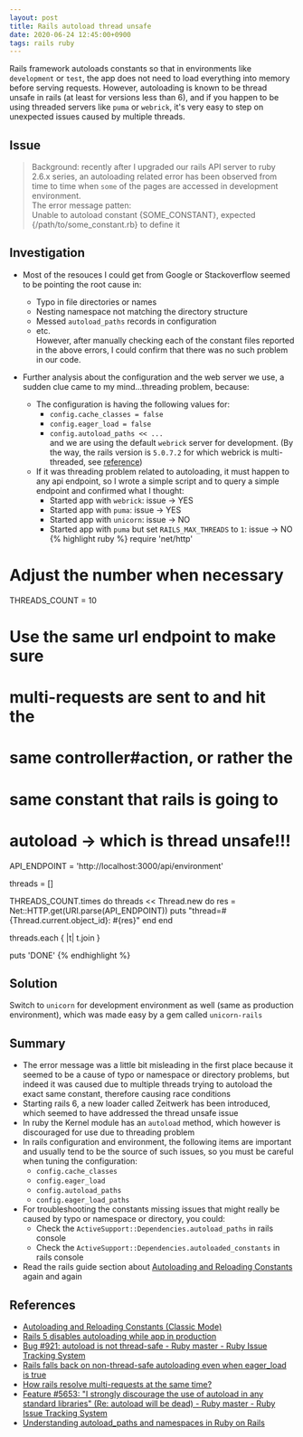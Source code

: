 ```yaml
---
layout: post
title: Rails autoload thread unsafe
date: 2020-06-24 12:45:00+0900
tags: rails ruby
---
```


Rails framework autoloads constants so that in environments like `development` or `test`, the app does not need to load everything into memory before serving requests. However, autoloading is known to be thread unsafe in rails (at least for versions less than 6), and if you happen to be using threaded servers like `puma` or `webrick`, it's very easy to step on unexpected issues caused by multiple threads.


## Issue
  > Background: recently after I upgraded our rails API server to ruby 2.6.x series, an autoloading related error has been observed from time to time when `some` of the pages are accessed in development environment.  
The error message patten:  
  > Unable to autoload constant {SOME_CONSTANT}, expected {/path/to/some_constant.rb} to define it

## Investigation
  - Most of the resouces I could get from Google or Stackoverflow seemed to be pointing the root cause in:
    + Typo in file directories or names
    + Nesting namespace not matching the directory structure
    + Messed `autoload_paths` records in configuration 
    + etc.  
  However, after manually checking each of the constant files reported in the above errors, I could confirm that there was no such problem in our code.

  - Further analysis about the configuration and the web server we use, a sudden clue came to my mind...threading problem, because:
    + The configuration is having the following values for:
      * `config.cache_classes = false`
      * `config.eager_load = false`
      * `config.autoload_paths << ...`  
      and we are using the default `webrick` server for development. (By the way, the rails version is `5.0.7.2` for which webrick is multi-threaded, see [reference](https://gist.github.com/yob/04c2417b60532316685123c36ddfce40))
    + If it was threading problem related to autoloading, it must happen to any api endpoint, so I wrote a simple script and to query a simple endpoint and confirmed what I thought:
      * Started app with `webrick`: issue -> YES
      * Started app with `puma`: issue -> YES
      * Started app with `unicorn`: issue -> NO
      * Started app with `puma` but set `RAILS_MAX_THREADS` to `1`: issue -> NO
{% highlight ruby %}
require 'net/http'

# Adjust the number when necessary
THREADS_COUNT = 10

# Use the same url endpoint to make sure
# multi-requests are sent to and hit the
# same controller#action, or rather the
# same constant that rails is going to
# autoload -> which is thread unsafe!!!
API_ENDPOINT = 'http://localhost:3000/api/environment'

threads = []

THREADS_COUNT.times do
  threads << Thread.new do
    res = Net::HTTP.get(URI.parse(API_ENDPOINT))
    puts "thread=#{Thread.current.object_id}: #{res}"
  end
end

threads.each { |t| t.join }

puts 'DONE'
{% endhighlight %}

## Solution
Switch to `unicorn` for development environment as well (same as production environment), which was made easy by a gem called `unicorn-rails`

## Summary
- The error message was a little bit misleading in the first place because it seemed to be a cause of typo or namespace or directory problems, but indeed it was caused due to multiple threads trying to autoload the exact same constant, therefore causing race conditions
- Starting rails 6, a new loader called Zeitwerk has been introduced, which seemed to have addressed the thread unsafe issue
- In ruby the Kernel module has an `autoload` method, which however is discouraged for use due to threading problem
- In rails configuration and environment, the following items are important and usually tend to be the source of such issues, so you must be careful when tuning the configuration:
  + `config.cache_classes`
  + `config.eager_load`
  + `config.autoload_paths`
  + `config.eager_load_paths`
- For troubleshooting the constants missing issues that might really be caused by typo or namespace or directory, you could:
  + Check the `ActiveSupport::Dependencies.autoload_paths` in rails console
  + Check the `ActiveSupport::Dependencies.autoloaded_constants` in rails console
- Read the rails guide section about [Autoloading and Reloading Constants](https://guides.rubyonrails.org/autoloading_and_reloading_constants_classic_mode.html) again and again

## References
- [Autoloading and Reloading Constants (Classic Mode)](https://guides.rubyonrails.org/autoloading_and_reloading_constants_classic_mode.html)
- [Rails 5 disables autoloading while app in production](https://blog.bigbinary.com/2016/08/29/rails-5-disables-autoloading-after-booting-the-app-in-production.html)
- [Bug #921: autoload is not thread-safe - Ruby master - Ruby Issue Tracking System](https://bugs.ruby-lang.org/issues/921)
- [Rails falls back on non-thread-safe autoloading even when eager_load is true](https://github.com/rails/rails/issues/13142)
- [How rails resolve multi-requests at the same time?](https://stackoverflow.com/questions/14027151/how-rails-resolve-multi-requests-at-the-same-time)
- [Feature #5653: "I strongly discourage the use of autoload in any standard libraries" (Re: autoload will be dead) - Ruby master - Ruby Issue Tracking System](https://bugs.ruby-lang.org/issues/5653)
- [Understanding autoload_paths and namespaces in Ruby on Rails](https://www.fatlemon.co.uk/2019/07/understanding-autoload-paths-and-namespaces-in-ruby-on-rails/)
